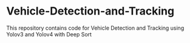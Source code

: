 # Vehicle-Detection-and-Tracking
This repository contains code for Vehicle Detection and Tracking using Yolov3 and Yolov4 with Deep Sort 
